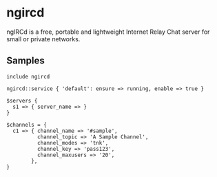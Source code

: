 ngircd
======

ngIRCd is a free, portable and lightweight Internet Relay Chat server for small
or private networks.

Samples
-------
```
include ngircd
```
```
ngircd::service { 'default': ensure => running, enable => true }
```

```
$servers {
  s1 => { server_name => }
}
```
```
$channels = {
  c1 => { channel_name => '#sample',
          channel_topic => 'A Sample Channel',
          channel_modes => 'tnk',
          channel_key => 'pass123',
          channel_maxusers => '20',
        },
}
```